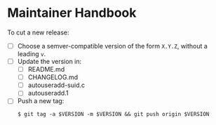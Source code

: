 # Maintainer Handbook

To cut a new release:

- [ ] Choose a semver-compatible version of the form `X.Y.Z`, without a leading
      `v`.
- [ ] Update the version in:
  - [ ] README.md
  - [ ] CHANGELOG.md
  - [ ] autouseradd-suid.c
  - [ ] autouseradd.1
- [ ] Push a new tag:
  ```shell
  $ git tag -a $VERSION -m $VERSION && git push origin $VERSION
  ```
